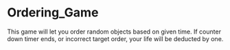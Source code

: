 # Ordering_Game
This game will let you order random objects based on given time. If counter down timer ends, or incorrect target order, your life will be deducted by one. 
